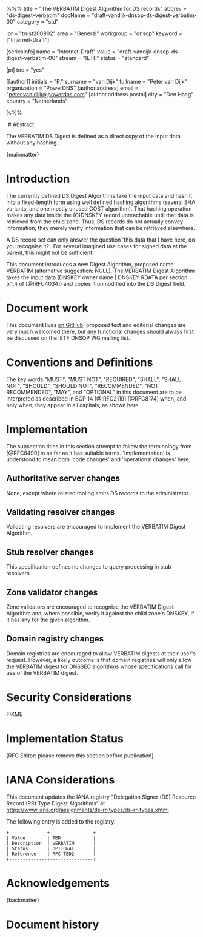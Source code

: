 %%%
title = "The VERBATIM Digest Algorithm for DS records"
abbrev = "ds-digest-verbatim"
docName = "draft-vandijk-dnsop-ds-digest-verbatim-00"
category = "std"

ipr = "trust200902"
area = "General"
workgroup = "dnsop"
keyword = ["Internet-Draft"]

[seriesInfo]
name = "Internet-Draft"
value = "draft-vandijk-dnsop-ds-digest-verbatim-00"
stream = "IETF"
status = "standard"

[pi]
toc = "yes"

[[author]]
initials = "P."
surname = "van Dijk"
fullname = "Peter van Dijk"
organization = "PowerDNS"
[author.address]
 email = "peter.van.dijk@powerdns.com"
[author.address.postal]
 city = "Den Haag"
 country = "Netherlands"


%%%

.# Abstract

The VERBATIM DS Digest is defined as a direct copy of the input data without any hashing.

{mainmatter}

# Introduction

The currently defined DS Digest Algorithms take the input data and hash it into a fixed-length form using well defined hashing algorithms (several SHA variants, and one mostly unused GOST algorithm).
That hashing operation makes any data inside the (C)DNSKEY record unreachable until that data is retrieved from the child zone.
Thus, DS records do not actually convey information; they merely verify information that can be retrieved elsewhere.

A DS record set can only answer the question 'this data that I have here, do you recognise it?'.
For several imagined use cases for signed data at the parent, this might not be sufficient.

This document introduces a new Digest Algorithm, proposed name VERBATIM (alternative suggestion: NULL).
The VERBATIM Digest Algorithm takes the input data (DNSKEY owner name | DNSKEY RDATA per section 5.1.4 of [@!RFC4034]) and copies it unmodified into the DS Digest field.

# Document work

This document lives [on GitHub](https://github.com/PowerDNS/draft-dnsop-ds-digest-verbatim); proposed text and editorial changes are very much welcomed there, but any functional changes should always first be discussed on the IETF DNSOP WG mailing list.

# Conventions and Definitions

The key words "MUST", "MUST NOT", "REQUIRED", "SHALL", "SHALL NOT", "SHOULD", "SHOULD NOT", "RECOMMENDED", "NOT RECOMMENDED", "MAY", and "OPTIONAL" in this document are to be interpreted as described in BCP 14 [@!RFC2119] [@RFC8174] when, and only when, they appear in all capitals, as shown here.

# Implementation

The subsection titles in this section attempt to follow the terminology from [@RFC8499] in as far as it has suitable terms.
'Implementation' is understood to mean both 'code changes' and 'operational changes' here.

## Authoritative server changes

None, except where related tooling emits DS records to the administrator.

## Validating resolver changes

Validating resolvers are encouraged to implement the VERBATIM Digest Algorithm.

## Stub resolver changes

This specification defines no changes to query processing in stub resolvers.

## Zone validator changes

Zone validators are encouraged to recognise the VERBATIM Digest Algorithm and, where possible, verify it against the child zone's DNSKEY, if it has any for the given algorithm.

## Domain registry changes

Domain registries are encouraged to allow VERBATIM digests at their user's request.
However, a likely outcome is that domain registries will only allow the VERBATIM digest for DNSSEC algorithms whose specifications call for use of the VERBATIM digest.

# Security Considerations

FIXME

# Implementation Status

[RFC Editor: please remove this section before publication]


# IANA Considerations

This document updates the IANA registry "Delegation Signer (DS) Resource Record (RR) Type Digest Algorithms" at https://www.iana.org/assignments/ds-rr-types/ds-rr-types.xhtml

The following entry is added to the registry:

~~~ ascii-art
+--------------+----------------+
| Value        | TBD            |
| Description  | VERBATIM       |
| Status       | OPTIONAL       |
| Reference    | RFC TBD2       |
+--------------+----------------+
~~~


# Acknowledgements


{backmatter}

# Document history

